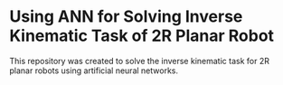 # Using ANN for Solving Inverse Kinematic Task of 2R Planar Robot 
This repository was created to solve the inverse kinematic task for 2R planar robots using artificial neural networks.
